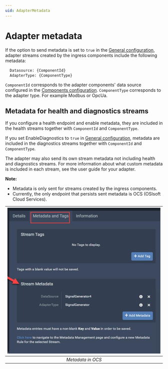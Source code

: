 ```yaml
---
uid: AdapterMetadata
---
```


# Adapter metadata

If the option to send metadata is set to `true` in the [General configuration](xref:GeneralConfiguration), adapter streams created by the ingress components include the following metadata:

```code
  Datasource: {ComponentId}
  AdapterType: {ComponentType}
```

`ComponentId` corresponds to the adapter components' data source configured in the [Components configuration](xref:SystemComponentsConfiguration). `ComponentType` corresponds to the adapter type. For example Modbus or OpcUa.

## Metadata for health and diagnostics streams

If you configure a health endpoint and enable metadata, they are included in the health streams together with `ComponentId` and `ComponentType`.

If you set EnableDiagnostics to `true` in [General configuration](xref:GeneralConfiguration), metadata are included in the diagnostics streams together with `ComponentId` and `ComponentType`.

The adapter may also send its own stream metadata not including health and diagnostics streams. For more information about what custom metadata is included in each stream, see the user guide for your adapter.

**Note:**

- Metadata is only sent for streams created by the ingress components.
- Currently, the only endpoint that persists sent metadata is OCS (OSIsoft Cloud Services).

|![Metadata in OCS](../images/Metadata.png)|
|:--:|
|_Metadata in OCS_|
